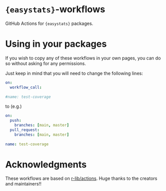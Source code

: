 # `{easystats}`-workflows

GitHub Actions for `{easystats}` packages. 

# Using in your packages

If you wish to copy any of these workflows in your own pages, you can do so 
without asking for any permissions.

Just keep in mind that you will need to change the following lines:

```yaml
on:
  workflow_call:
  
#name: test-coverage
```

to (e.g.)

```yaml
on:
  push:
    branches: [main, master]
  pull_request:
    branches: [main, master]
    
name: test-coverage
```

# Acknowledgments

These workflows are based on [r-lib/actions](https://github.com/r-lib/actions). Huge thanks to the creators and maintainers!!
